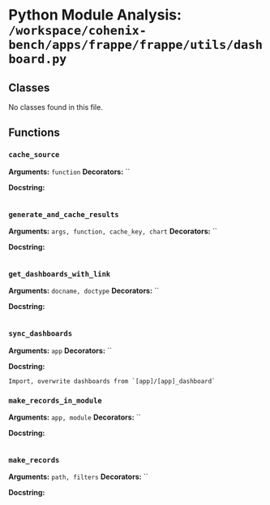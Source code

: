 # Python Module Analysis: `/workspace/cohenix-bench/apps/frappe/frappe/utils/dashboard.py`

## Classes

No classes found in this file.


## Functions

### `cache_source`
**Arguments:** `function`
**Decorators:** ``

**Docstring:**
```

```
### `generate_and_cache_results`
**Arguments:** `args, function, cache_key, chart`
**Decorators:** ``

**Docstring:**
```

```
### `get_dashboards_with_link`
**Arguments:** `docname, doctype`
**Decorators:** ``

**Docstring:**
```

```
### `sync_dashboards`
**Arguments:** `app`
**Decorators:** ``

**Docstring:**
```
Import, overwrite dashboards from `[app]/[app]_dashboard`
```
### `make_records_in_module`
**Arguments:** `app, module`
**Decorators:** ``

**Docstring:**
```

```
### `make_records`
**Arguments:** `path, filters`
**Decorators:** ``

**Docstring:**
```

```

